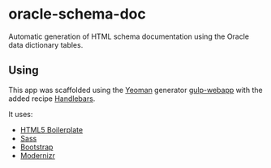# oracle-schema-doc
Automatic generation of HTML schema documentation using the Oracle data dictionary tables.

## Using
This app was scaffolded using the [Yeoman](http://yeoman.io) generator [gulp-webapp](https://github.com/yeoman/generator-gulp-webapp) with the added recipe [Handlebars](https://github.com/yeoman/generator-gulp-webapp/blob/master/docs/recipes/handlebars.md).

It uses:
* [HTML5 Boilerplate](https://html5boilerplate.com)
* [Sass](http://sass-lang.com)
* [Bootstrap](http://getbootstrap.com)
* [Modernizr](http://modernizr.com)
